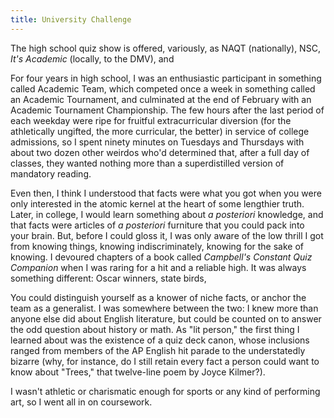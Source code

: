 ```yaml
---
title: University Challenge
---
```


The high school quiz show is offered, variously, as NAQT (nationally), NSC, *It's Academic* (locally, to the DMV), and 

For four years in high school, I was an enthusiastic participant in something called Academic Team, which competed once a week in something called an Academic Tournament, and culminated at the end of February with an Academic Tournament Championship. The few hours after the last period of each weekday were ripe for fruitful extracurricular diversion (for the athletically ungifted, the more curricular, the better) in service of college admissions, so I spent ninety minutes on Tuesdays and Thursdays with about two dozen other weirdos who'd determined that, after a full day of classes, they wanted nothing more than a superdistilled version of mandatory reading. 

Even then, I think I understood that facts were what you got when you were only interested in the atomic kernel at the heart of some lengthier truth. Later, in college, I would learn something about *a posteriori* knowledge, and that facts were articles of *a posteriori* furniture that you could pack into your brain. But, before I could gloss it, I was only aware of the low thrill I got from knowing things, knowing indiscriminately, knowing for the sake of knowing. I devoured chapters of a book called *Campbell's Constant Quiz Companion* when I was raring for a hit and a reliable high. It was always something different: Oscar winners, state birds, 

You could distinguish yourself as a knower of niche facts, or anchor the team as a generalist. I was somewhere between the two: I knew more than anyone else did about English literature, but could be counted on to answer the odd question about history or math. As "lit person," the first thing I learned about was the existence of a quiz deck canon, whose inclusions ranged from members of the AP English hit parade to the understatedly bizarre (why, for instance, do I still retain every fact a person could want to know about "Trees," that twelve-line poem by Joyce Kilmer?).  


I wasn't athletic or charismatic enough for sports or any kind of performing art, so I went all in on coursework. 
